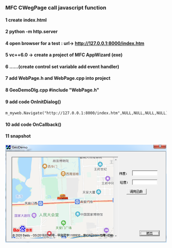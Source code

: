 ### MFC CWegPage call javascript function
#### 1 create index.html
#### 2 python -m http.server
#### 4 open browser for a test : url-> http://127.0.0.1:8000/index.htm
#### 5 vc++6.0 -> create a project of MFC AppWizard (exe)
#### 6 ......(create control set variable add event handler)
#### 7 add WebPage.h and WebPage.cpp into project
#### 8 GeoDemoDlg.cpp #include "WebPage.h"
#### 9 add code OnInitDialog()
```
m_myweb.Navigate("http://127.0.0.1:8000/index.htm",NULL,NULL,NULL,NULL);
```
#### 10 add code OnCallback()
#### 11 snapshot
![snapshot](./geodemo.png) 
